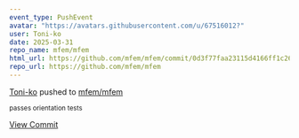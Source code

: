 ```yaml
---
event_type: PushEvent
avatar: "https://avatars.githubusercontent.com/u/67516012?"
user: Toni-ko
date: 2025-03-31
repo_name: mfem/mfem
html_url: https://github.com/mfem/mfem/commit/0d3f77faa23115d4166ff1c2636c657797a9ed80
repo_url: https://github.com/mfem/mfem
---
```


<a href='https://github.com/Toni-ko' target='_blank'>Toni-ko</a> pushed to <a href='https://github.com/mfem/mfem' target='_blank'>mfem/mfem</a>

<small>passes orientation tests</small>

<a href='https://github.com/mfem/mfem/commit/0d3f77faa23115d4166ff1c2636c657797a9ed80' target='_blank'>View Commit</a>